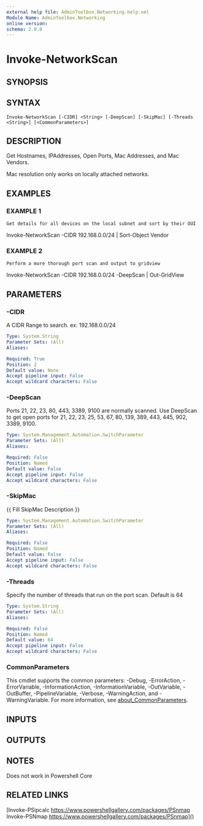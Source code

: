 ```yaml
---
external help file: AdminToolbox.Networking-help.xml
Module Name: AdminToolbox.Networking
online version:
schema: 2.0.0
---
```


# Invoke-NetworkScan

## SYNOPSIS

## SYNTAX

```
Invoke-NetworkScan [-CIDR] <String> [-DeepScan] [-SkipMac] [-Threads <String>] [<CommonParameters>]
```

## DESCRIPTION
Get Hostnames, IPAddresses, Open Ports, Mac Addresses, and Mac Vendors.

Mac resolution only works on locally attached networks.

## EXAMPLES

### EXAMPLE 1
```
Get details for all devices on the local subnet and sort by their OUI
```

Invoke-NetworkScan -CIDR 192.168.0.0/24 | Sort-Object Vendor

### EXAMPLE 2
```
Perform a more thorough port scan and output to gridview
```

Invoke-NetworkScan -CIDR 192.168.0.0/24 -DeepScan | Out-GridView

## PARAMETERS

### -CIDR
A CIDR Range to search.
ex: 192.168.0.0/24

```yaml
Type: System.String
Parameter Sets: (All)
Aliases:

Required: True
Position: 2
Default value: None
Accept pipeline input: False
Accept wildcard characters: False
```

### -DeepScan
Ports 21, 22, 23, 80, 443, 3389, 9100 are normally scanned.
Use DeepScan to get open ports for 21, 22, 23, 25, 53, 67, 80, 139, 389, 443, 445, 902, 3389, 9100.

```yaml
Type: System.Management.Automation.SwitchParameter
Parameter Sets: (All)
Aliases:

Required: False
Position: Named
Default value: False
Accept pipeline input: False
Accept wildcard characters: False
```

### -SkipMac
{{ Fill SkipMac Description }}

```yaml
Type: System.Management.Automation.SwitchParameter
Parameter Sets: (All)
Aliases:

Required: False
Position: Named
Default value: False
Accept pipeline input: False
Accept wildcard characters: False
```

### -Threads
Specify the number of threads that run on the port scan.
Default is 64

```yaml
Type: System.String
Parameter Sets: (All)
Aliases:

Required: False
Position: Named
Default value: 64
Accept pipeline input: False
Accept wildcard characters: False
```

### CommonParameters
This cmdlet supports the common parameters: -Debug, -ErrorAction, -ErrorVariable, -InformationAction, -InformationVariable, -OutVariable, -OutBuffer, -PipelineVariable, -Verbose, -WarningAction, and -WarningVariable. For more information, see [about_CommonParameters](http://go.microsoft.com/fwlink/?LinkID=113216).

## INPUTS

## OUTPUTS

## NOTES
Does not work in Powershell Core

## RELATED LINKS

[Invoke-PSipcalc https://www.powershellgallery.com/packages/PSnmap
Invoke-PSNmap https://www.powershellgallery.com/packages/PSnmap]()

